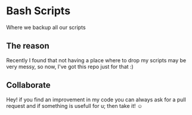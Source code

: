 # Bash Scripts
Where we backup all our scripts

## The reason 
Recently I found that not having a place where to drop my scripts may be very messy, so now, I've got this repo just for that :)

## Collaborate

Hey! if you find an improvement in my code you can always ask for a pull request and if something is usefull for u; then take it! :relaxed: